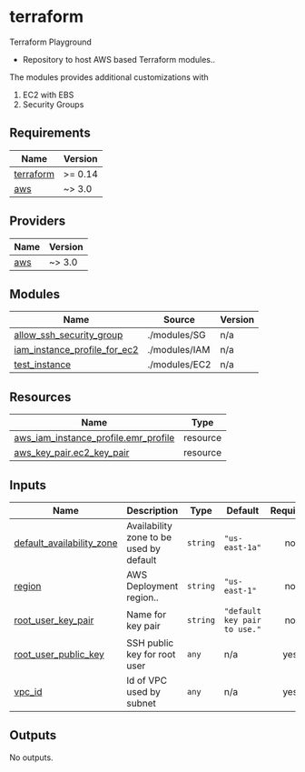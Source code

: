 # terraform
Terraform Playground

- Repository to host AWS based Terraform modules..

The modules provides additional customizations with 

1. EC2 with EBS
2. Security Groups 

<!-- BEGIN_TF_DOCS -->
## Requirements

| Name | Version |
|------|---------|
| <a name="requirement_terraform"></a> [terraform](#requirement\_terraform) | >= 0.14 |
| <a name="requirement_aws"></a> [aws](#requirement\_aws) | ~> 3.0 |

## Providers

| Name | Version |
|------|---------|
| <a name="provider_aws"></a> [aws](#provider\_aws) | ~> 3.0 |

## Modules

| Name | Source | Version |
|------|--------|---------|
| <a name="module_allow_ssh_security_group"></a> [allow\_ssh\_security\_group](#module\_allow\_ssh\_security\_group) | ./modules/SG | n/a |
| <a name="module_iam_instance_profile_for_ec2"></a> [iam\_instance\_profile\_for\_ec2](#module\_iam\_instance\_profile\_for\_ec2) | ./modules/IAM | n/a |
| <a name="module_test_instance"></a> [test\_instance](#module\_test\_instance) | ./modules/EC2 | n/a |

## Resources

| Name | Type |
|------|------|
| [aws_iam_instance_profile.emr_profile](https://registry.terraform.io/providers/hashicorp/aws/latest/docs/resources/iam_instance_profile) | resource |
| [aws_key_pair.ec2_key_pair](https://registry.terraform.io/providers/hashicorp/aws/latest/docs/resources/key_pair) | resource |

## Inputs

| Name | Description | Type | Default | Required |
|------|-------------|------|---------|:--------:|
| <a name="input_default_availability_zone"></a> [default\_availability\_zone](#input\_default\_availability\_zone) | Availability zone to be used by default | `string` | `"us-east-1a"` | no |
| <a name="input_region"></a> [region](#input\_region) | AWS Deployment region.. | `string` | `"us-east-1"` | no |
| <a name="input_root_user_key_pair"></a> [root\_user\_key\_pair](#input\_root\_user\_key\_pair) | Name for key pair | `string` | `"default key pair to use."` | no |
| <a name="input_root_user_public_key"></a> [root\_user\_public\_key](#input\_root\_user\_public\_key) | SSH public key for root user | `any` | n/a | yes |
| <a name="input_vpc_id"></a> [vpc\_id](#input\_vpc\_id) | Id of VPC used by subnet | `any` | n/a | yes |

## Outputs

No outputs.
<!-- END_TF_DOCS -->